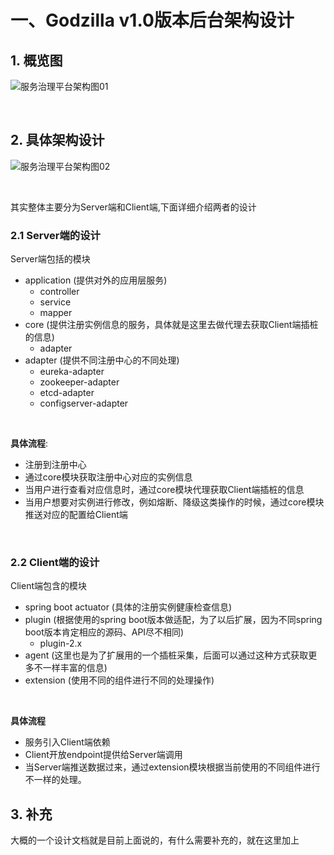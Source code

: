 # 一、Godzilla v1.0版本后台架构设计
## 1. 概览图
![服务治理平台架构图01](https://github.com/starboyate/Godzilla/blob/master/img/%E6%9C%8D%E5%8A%A1%E6%B2%BB%E7%90%86%E5%B9%B3%E5%8F%B0%E6%9E%B6%E6%9E%84%E5%9B%BE01.png)

<br/>

## 2. 具体架构设计
![服务治理平台架构图02](https://github.com/starboyate/Godzilla/blob/master/img/%E6%9C%8D%E5%8A%A1%E6%B2%BB%E7%90%86%E5%B9%B3%E5%8F%B0%E6%9E%B6%E6%9E%84%E5%9B%BE02.png)

<br/>

其实整体主要分为Server端和Client端,下面详细介绍两者的设计

### 2.1 Server端的设计
Server端包括的模块
- application (提供对外的应用层服务)
    - controller
    - service
    - mapper
- core (提供注册实例信息的服务，具体就是这里去做代理去获取Client端插桩的信息)
   - adapter
- adapter (提供不同注册中心的不同处理)
   - eureka-adapter
   - zookeeper-adapter
   - etcd-adapter
   - configserver-adapter
   
<br/>

__**具体流程**__: 
- 注册到注册中心
- 通过core模块获取注册中心对应的实例信息
- 当用户进行查看对应信息时，通过core模块代理获取Client端插桩的信息
- 当用户想要对实例进行修改，例如熔断、降级这类操作的时候，通过core模块推送对应的配置给Client端

<br/>

### 2.2 Client端的设计
Client端包含的模块
- spring boot actuator (具体的注册实例健康检查信息)
- plugin (根据使用的spring boot版本做适配，为了以后扩展，因为不同spring boot版本肯定相应的源码、API尽不相同)
    - plugin-2.x
- agent (这里也是为了扩展用的一个插桩采集，后面可以通过这种方式获取更多不一样丰富的信息)
- extension (使用不同的组件进行不同的处理操作)

<br/>

 __**具体流程**__
 - 服务引入Client端依赖
 - Client开放endpoint提供给Server端调用
 - 当Server端推送数据过来，通过extension模块根据当前使用的不同组件进行不一样的处理。
 
## 3. 补充

大概的一个设计文档就是目前上面说的，有什么需要补充的，就在这里加上
 
